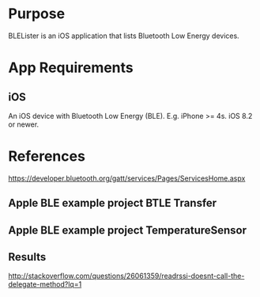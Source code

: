 ﻿# Purpose
BLELister is an iOS application that lists Bluetooth Low Energy devices.

# App Requirements

## iOS
An iOS device with Bluetooth Low Energy (BLE). E.g. iPhone >= 4s.
iOS 8.2 or newer.

# References
https://developer.bluetooth.org/gatt/services/Pages/ServicesHome.aspx

## Apple BLE example project BTLE Transfer
## Apple BLE example project TemperatureSensor

## Results

http://stackoverflow.com/questions/26061359/readrssi-doesnt-call-the-delegate-method?lq=1
